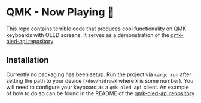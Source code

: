 # QMK - Now Playing 🎵
This repo contains terrible code that produces cool functionality on QMK keyboards with OLED screens. It serves as a demonstration of the [qmk-oled-api repository](https://github.com/dob9601/qmk-oled-api)

## Installation

Currently no packaging has been setup. Run the project via `cargo run` after setting the path to your device (`/dev/hidrawX` where `X` is some number). You will need to configure your keyboard as a `qmk-oled-api` client. An example of how to do so can be found in the README of the [qmk-oled-api repository](https://github.com/dob9601/qmk-oled-api#client-snippet)
